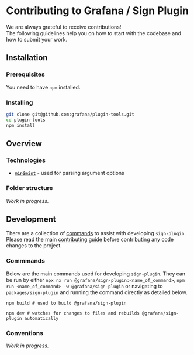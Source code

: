 # Contributing to Grafana / Sign Plugin

We are always grateful to receive contributions!<br />
The following guidelines help you on how to start with the codebase and how to submit your work.

## Installation

### Prerequisites

You need to have `npm` installed.

### Installing

```bash
git clone git@github.com:grafana/plugin-tools.git
cd plugin-tools
npm install
```

## Overview

### Technologies

- [**`minimist`**](https://github.com/minimistjs/minimist) - used for parsing argument options

### Folder structure

_Work in progress._

## Development

There are a collection of [commands](#commmands) to assist with developing `sign-plugin`. Please read the main [contributing guide](../../CONTRIBUTING.md) before contributing any code changes to the project.

### Commmands

Below are the main commands used for developing `sign-plugin`. They can be run by either `npx nx run @grafana/sign-plugin:<name_of_command>`, `npm run <name_of_command> -w @grafana/sign-plugin` or navigating to `packages/sign-plugin` and running the command directly as detailed below.

```shell
npm build # used to build @grafana/sign-plugin
```

```shell
npm dev # watches for changes to files and rebuilds @grafana/sign-plugin automatically
```

### Conventions

_Work in progress._
